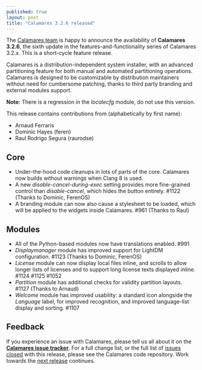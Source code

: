 ```yaml
---
published: true
layout: post
title: "Calamares 3.2.6 released"
---
```

The [Calamares team](https://calamares.io/team/) is happy to announce the
availability of **Calamares 3.2.6**, the sixth update in
the features-and-functionality series of Calamares 3.2.x.
This is a short-cycle feature release.

Calamares is a distribution-independent system installer, with an advanced
partitioning feature for both manual and automated partitioning operations.
Calamares is designed to be customizable by distribution maintainers without
need for cumbersome patching, thanks to third party branding and external
modules support.

**Note:** There is a regression in the *localecfg* module, do not
use this version.

<!--more-->
This release contains contributions from (alphabetically by first name):
 - Arnaud Ferraris
 - Dominic Hayes (feren)
 - Raul Rodrigo Segura (raurodse)

## Core ##

 * Under-the-hood code cleanups in lots of parts of the core. Calamares now
   builds without warnings when Clang 8 is used.
 * A new *disable-cancel-during-exec* setting provides more fine-grained
   control than *disable-cancel*, which hides the button entirely.
   #1122 (Thanks to Dominic, FerenOS)
 * A branding module can now also cause a stylesheet to be loaded, which
   will be applied to the widgets inside Calamares. #961 (Thanks to Raul)

## Modules ##

 * All of the Python-based modules now have translations enabled. #991
 * *Displaymanager* module has improved support for LightDM configuration.
   #1123 (Thanks to Dominic, FerenOS)
 * *License* module can now display local files inline, and scrolls to
   allow longer lists of licenses and to support long license texts
   displayed inline. #1124 #1125 #1052
 * *Partition* module has additional checks for validity partition layouts.
   #1127 (Thanks to Arnaud)
 * *Welcome* module has improved usability: a standard icon
   alongside the *Language* label, for improved recognition,
   and improved language-list display and sorting. #1107

## Feedback ##

If you experience an issue with Calamares, please tell us all about it
on the [**Calamares issue tracker**][1]. For a full change list, or
the full list of [issues closed][2] with this release, please see the
Calamares code repository. Work towards the [next release][3] continues.

[1]: https://github.com/calamares/calamares/issues
[2]: https://github.com/calamares/calamares/issues?q=milestone%3Av3.2.6
[3]: https://github.com/calamares/calamares/milestone/51

